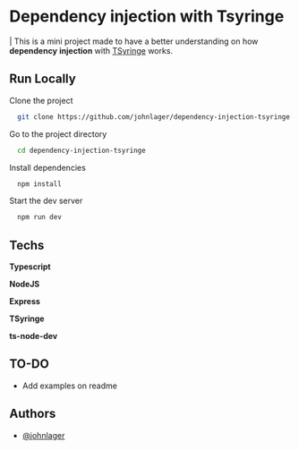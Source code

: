 
# Dependency injection with Tsyringe

| This is a mini project made to have a better understanding on how **dependency** **injection** with [TSyringe](https://github.com/microsoft/tsyringe#decorators) works.

## Run Locally

Clone the project

```bash
  git clone https://github.com/johnlager/dependency-injection-tsyringe
```

Go to the project directory

```bash
  cd dependency-injection-tsyringe
```

Install dependencies

```bash
  npm install
```

Start the dev server

```bash
  npm run dev
```

  
## Techs

  **Typescript**

**NodeJS**

**Express**

**TSyringe**

**ts-node-dev**

## TO-DO

- Add examples on readme

## Authors

- [@johnlager](https://github.com/johnlager)

  


  